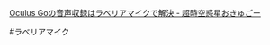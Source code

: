 
[Oculus Goの音声収録はラベリアマイクで解決 - 超時空惑星おきゅごー](https://oculusgo.hatenablog.jp/entry/2018/07/24/170921)

#ラべリアマイク
